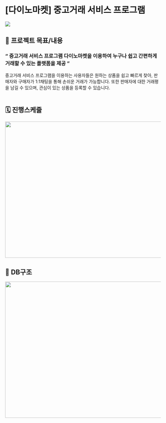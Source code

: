 # [다이노마켓] 중고거래 서비스 프로그램
<p> 
<img src="https://img.shields.io/badge/Java-3776AB?style=flat-square&logo=Java&logoColor=white"/>
</p>

## 📑 프로젝트 목표/내용
### “ 중고거래 서비스 프로그램 다이노마켓을 이용하여 누구나 쉽고 간편하게 거래할 수 있는 플랫폼을 제공 ” <br>
중고거래 서비스 프로그램을 이용하는 사용자들은 원하는 상품을 쉽고 빠르게 찾아, 판매자와 구매자가 1:1채팅을 통해 손쉬운 거래가 가능합니다. 또한 판매자에 대한 거래평을 남길 수 있으며, 관심이 있는 상품을 등록할 수 있습니다. <br><br>

## 🗓️ 진행스케줄
<!-- ![진행스케줄](https://user-images.githubusercontent.com/89624548/175196058-c402fffd-fc25-4dec-8239-a4a2887e022e.png) -->
<img src="https://user-images.githubusercontent.com/89624548/175196058-c402fffd-fc25-4dec-8239-a4a2887e022e.png" width="950" height="440"/>

## 📜 DB구조
<img src="https://user-images.githubusercontent.com/89624548/175448606-4848d1f6-ef70-4728-be96-d06b7738c033.png" width="650" height="440"/>
